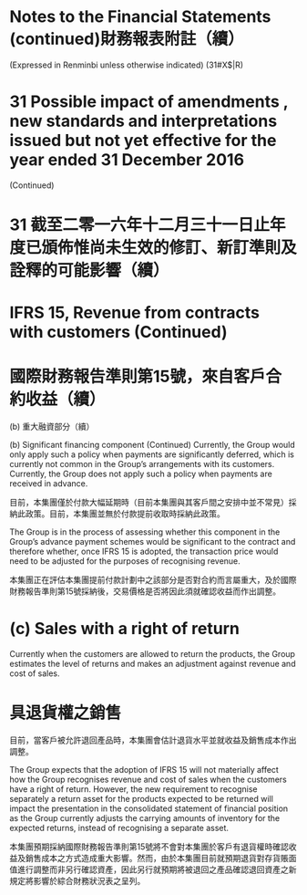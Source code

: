 # Notes to the Financial Statements (continued)財務報表附註（續）

(Expressed in Renminbi unless otherwise indicated) (31#X\$|R)

# 31 Possible impact of amendments , new standards and interpretations issued but not yet effective for the year ended 31 December 2016

(Continued)

# 31 截至二零一六年十二月三十一日止年度已頒佈惟尚未生效的修訂、新訂準則及詮釋的可能影響（續）

# IFRS 15, Revenue from contracts with customers (Continued)

# 國際財務報告準則第15號，來自客戶合約收益（續）

(b) 重大融資部分（續）

(b) Significant financing component (Continued) Currently, the Group would only apply such a policy when payments are significantly deferred, which is currently not common in the Group’s arrangements with its customers. Currently, the Group does not apply such a policy when payments are received in advance.

目前，本集團僅於付款大幅延期時（目前本集團與其客戶間之安排中並不常見）採納此政策。目前，本集團並無於付款提前收取時採納此政策。

The Group is in the process of assessing whether this component in the Group’s advance payment schemes would be significant to the contract and therefore whether, once IFRS 15 is adopted, the transaction price would need to be adjusted for the purposes of recognising revenue.

本集團正在評估本集團提前付款計劃中之該部分是否對合約而言屬重大，及於國際財務報告準則第15號採納後，交易價格是否將因此須就確認收益而作出調整。

# (c) Sales with a right of return

Currently when the customers are allowed to return the products, the Group estimates the level of returns and makes an adjustment against revenue and cost of sales.

# 具退貨權之銷售

目前，當客戶被允許退回產品時，本集團會估計退貨水平並就收益及銷售成本作出調整。

The Group expects that the adoption of IFRS 15 will not materially affect how the Group recognises revenue and cost of sales when the customers have a right of return. However, the new requirement to recognise separately a return asset for the products expected to be returned will impact the presentation in the consolidated statement of financial position as the Group currently adjusts the carrying amounts of inventory for the expected returns, instead of recognising a separate asset.

本集團預期採納國際財務報告準則第15號將不會對本集團於客戶有退貨權時確認收益及銷售成本之方式造成重大影響。然而，由於本集團目前就預期退貨對存貨賬面值進行調整而非另行確認資產，因此另行就預期將被退回之產品確認退回資產之新規定將影響於綜合財務狀況表之呈列。